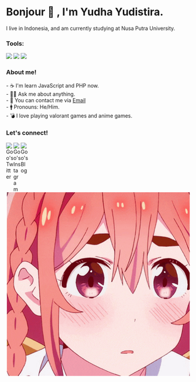 # <summary><strong>Bonjour 👋 , I'm Yudha Yudistira.</strong></summary>
I live in Indonesia, and am currently studying at Nusa Putra University.

### <summary><strong>Tools:</strong></summary>
<p>
    <img src="https://img.shields.io/badge/Code-VScode%20Studio-blue" />
    <img src="https://img.shields.io/badge/OS-Windows-blue" />
    <img src="https://img.shields.io/badge/OS-Ubuntu-yellow" />
</p>

### <summary><strong>About me!</strong></summary>
<p>
    - ☕ I'm learn JavaScript and PHP now.</br>
    - 🙎‍♂️ Ask me about anything.</br>
    - 📨 You can contact me via <a href="mailto:yudha.yudistira_ti24@nusaputra.ac.id">Email</a>  </br>
    - 🚹 Pronouns: He/Him. </br>
    - 💣 I love playing valorant games and anime games. </br>
<p>
 
### <summary><strong>Let's connect!</strong></summary>
<a href="https://www.facebook.com/yuddxd/">
  <img align="left" alt="Goo's Twitter" width="20px" src="https://simpleicons.vercel.app/facebook/000" />
</a>
<a href="https://www.instagram.com/yudayudii_/">
  <img align="left" alt="Goo's Instagram" width="20px" src="https://simpleicons.vercel.app/instagram/000" />
</a>
<a href="https://www.youtube.com/@kyozixzero">
  <img align="left" alt="Goo's Blog" width="20px" src="https://simpleicons.vercel.app/youtube/000" />
</a>
<p>
    
<p align="center"> <img src="https://github.com/YudhaUNSP/YudhaUNSP/blob/main/sumi-cute.gif" alt="Sumi Cute" width="500px"> </p>
